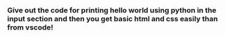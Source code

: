 ### Give out the code for printing hello world using python in the input section and then you get basic html and css easily than from vscode!
